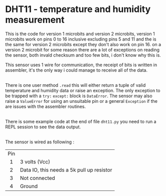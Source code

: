 <h1>DHT11 - temperature and humidity measurement</h1>

This is the code for version 1 microbits and version 2 microbits, version 1 microbits work on pins 0 to 16 inclusive excluding pins 5 and 11 and the is the same for version 2 microbits except they don't also work on pin 16.
on a version 2 microbit for some reason there are a lot of exceptions on reading the sensor, both invald checksum and too few bits, i don't know why this is.

This sensor uses 1 wire for communication, the receipt of bits is written in assembler, it's the only way i could manage to receive all of the data.<br/><br/>

There is one user method `.read` this will either return a tuple of valid temperature and humidity data or raise an exception. The only exception to be trapped with a `try:` `except:` block is `DataError`.  The sensor may also raise a `ValueError` for using an unsuitable pin or a general `Exception` if the are issues with the assembler routines.<br/><br/>

There is some example code at the end of file `dht11.py` you need to run a REPL session to see the data output.<br/><br/>

The sensor is wired as following :
<table>
<tr><td><center>Pin</center></td></tr>
<tr><td><center>1</center></td><td>3 volts (Vcc)</td></tr>
<tr><td><center>2</center></td><td>Data IO, this needs a 5k
pull up resistor</td></tr>
<tr><td><center>3</center></td><td>Not connected</td></tr>
<tr><td><center>4</center></td><td>Ground</td></tr>
</table>

